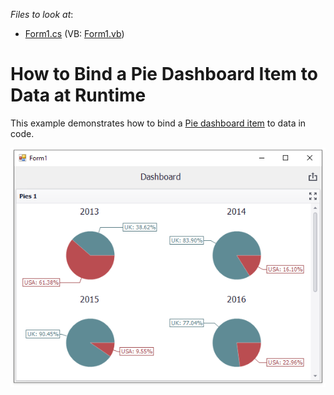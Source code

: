 <!-- default file list -->
*Files to look at*:

* [Form1.cs](./CS/Dashboard_CreatePies/Form1.cs) (VB: [Form1.vb](./VB/Dashboard_CreatePies/Form1.vb))
<!-- default file list end -->
# How to Bind a Pie Dashboard Item to Data at Runtime


This example demonstrates how to bind a [Pie dashboard item](https://docs.devexpress.com/Dashboard/15262) to data in code.

![](/images/screenshot.png)


